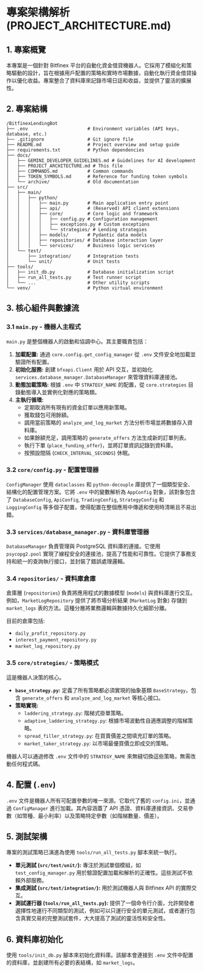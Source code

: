# 專案架構解析 (PROJECT_ARCHITECTURE.md)

## 1. 專案概覽

本專案是一個針對 Bitfinex 平台的自動化資金借貸機器人。它採用了模組化和策略驅動的設計，旨在根據用戶配置的策略和實時市場數據，自動化執行資金借貸操作以優化收益。專案整合了資料庫來記錄市場日誌和收益，並提供了靈活的擴展性。

## 2. 專案結構

```
/BitfinexLendingBot
├── .env                      # Environment variables (API keys, database, etc.)
├── .gitignore                # Git ignore file
├── README.md                 # Project overview and setup guide
├── requirements.txt          # Python dependencies
├── docs/
│   ├── GEMINI_DEVELOPER_GUIDELINES.md # Guidelines for AI development
│   ├── PROJECT_ARCHITECTURE.md # This file
│   ├── COMMANDS.md           # Common commands
│   ├── TOKEN_SYMBOLS.md      # Reference for funding token symbols
│   └── archive/              # Old documentation
├── src/
│   ├── main/
│   │   ├── python/
│   │   │   ├── main.py       # Main application entry point
│   │   │   ├── api/          # (Reserved) API client extensions
│   │   │   ├── core/         # Core logic and framework
│   │   │   │   ├── config.py # Configuration management
│   │   │   │   ├── exceptions.py # Custom exceptions
│   │   │   │   └── strategies/ # Lending strategies
│   │   │   ├── models/       # Pydantic data models
│   │   │   ├── repositories/ # Database interaction layer
│   │   │   └── services/     # Business logic services
│   └── test/
│       ├── integration/      # Integration tests
│       └── unit/             # Unit tests
├── tools/
│   ├── init_db.py            # Database initialization script
│   ├── run_all_tests.py      # Test runner script
│   └── ...                   # Other utility scripts
└── venv/                     # Python virtual environment
```

## 3. 核心組件與數據流

### 3.1 `main.py` - 機器人主程式

`main.py` 是整個機器人的啟動和協調中心。其主要職責包括：
1.  **加載配置:** 通過 `core.config.get_config_manager` 從 `.env` 文件安全地加載並驗證所有配置。
2.  **初始化服務:** 創建 `bfxapi.Client` 用於 API 交互，並初始化 `services.database_manager.DatabaseManager` 來管理資料庫連接池。
3.  **動態加載策略:** 根據 `.env` 中 `STRATEGY_NAME` 的配置，從 `core.strategies` 目錄動態導入並實例化對應的策略類。
4.  **主執行循環:**
    *   定期取消所有現有的資金訂單以應用新策略。
    *   獲取錢包可用餘額。
    *   調用當前策略的 `analyze_and_log_market` 方法分析市場並將數據存入資料庫。
    *   如果餘額充足，調用策略的 `generate_offers` 方法生成新的訂單列表。
    *   執行下單 (`place_funding_offer`)，並將訂單資訊記錄到資料庫。
    *   按預設間隔 (`CHECK_INTERVAL_SECONDS`) 休眠。

### 3.2 `core/config.py` - 配置管理器

`ConfigManager` 使用 `dataclasses` 和 `python-decouple` 庫提供了一個類型安全、結構化的配置管理方案。它將 `.env` 中的變數解析為 `AppConfig` 對象，該對象包含了 `DatabaseConfig`, `ApiConfig`, `TradingConfig`, `StrategyConfig` 和 `LoggingConfig` 等多個子配置，使得配置在整個應用中傳遞和使用時清晰且不易出錯。

### 3.3 `services/database_manager.py` - 資料庫管理器

`DatabaseManager` 負責管理與 PostgreSQL 資料庫的連接。它使用 `psycopg2.pool` 實現了線程安全的連接池，提高了性能和可靠性。它提供了事務支持和統一的查詢執行接口，並封裝了錯誤處理邏輯。

### 3.4 `repositories/` - 資料庫倉庫

倉庫層 (`repositories`) 負責將應用程式的數據模型 (`models`) 與資料庫進行交互。例如，`MarketLogRepository` 提供了將市場分析結果 (`MarketLog` 對象) 存儲到 `market_logs` 表的方法。這種分層將業務邏輯與數據持久化細節分離。

目前的倉庫包括:
*   `daily_profit_repository.py`
*   `interest_payment_repository.py`
*   `market_log_repository.py`

### 3.5 `core/strategies/` - 策略模式

這是機器人決策的核心。
*   **`base_strategy.py`:** 定義了所有策略都必須實現的抽象基類 `BaseStrategy`，包含 `generate_offers` 和 `analyze_and_log_market` 等核心接口。
*   **策略實現:**
    *   `laddering_strategy.py`: 階梯式掛單策略。
    *   `adaptive_laddering_strategy.py`: 根據市場波動性自適應調整的階梯策略。
    *   `spread_filler_strategy.py`: 在買賣價差之間填充訂單的策略。
    *   `market_taker_strategy.py`: 以市場最優買價立即成交的策略。

機器人可以通過修改 `.env` 文件中的 `STRATEGY_NAME` 來無縫切換這些策略，無需改動任何程式碼。

## 4. 配置 (`.env`)

`.env` 文件是機器人所有可配置參數的唯一來源。它取代了舊的 `config.ini`，並通過 `ConfigManager` 進行加載。其內容涵蓋了 API 憑證、資料庫連接資訊、交易參數（如幣種、最小利率）以及策略特定參數（如階梯數量、價差）。

## 5. 測試架構

專案的測試策略已演進為使用 `tools/run_all_tests.py` 腳本來統一執行。
*   **單元測試 (`src/test/unit/`):** 專注於測試單個模組，如 `test_config_manager.py` 用於驗證配置加載和解析的正確性。這些測試不依賴外部服務。
*   **集成測試 (`src/test/integration/`):** 用於測試機器人與 Bitfinex API 的實際交互。
*   **測試運行器 (`tools/run_all_tests.py`):** 提供了一個命令行介面，允許開發者選擇性地運行不同類型的測試，例如可以只運行安全的單元測試，或者運行包含真實交易的完整測試套件，大大提高了測試的靈活性和安全性。

## 6. 資料庫初始化

使用 `tools/init_db.py` 腳本來初始化資料庫。該腳本會連接到 `.env` 文件中配置的資料庫，並創建所有必要的表結構，如 `market_logs`。